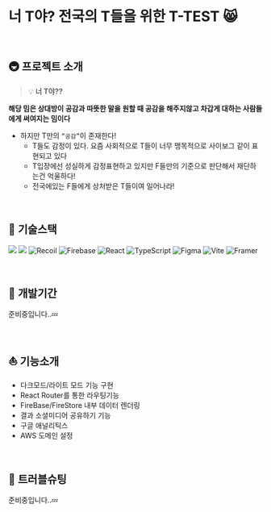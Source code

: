 # 너 T야? 전국의 T들을 위한 T-TEST 😸

<br />

## 🚇 프로젝트 소개

> 💡 **너 T야??**

**해당 밈은 상대방이 공감과 따뜻한 말을 원할 때 공감을 해주지않고 차갑게 대하는 사람들에게 써여지는 밈이다**

- 하지만 T만의 `“공감”`이 존재한다!
  - T들도 감정이 있다. 요즘 사회적으로 T들이 너무 맹목적으로 사이보그 같이 표현되고 있다
  - T입장에선 성실하게 감정표현하고 있지만 F들만의 기준으로 판단해서 재단하는건 억울하다!
  - 전국에있는 F들에게 상처받은 T들이여 일어나라!

<br />

## 🔨 기술스택

<img src="https://img.shields.io/badge/html5-E34F26?style=for-the-badge&logo=html5&logoColor=white"> <img src="https://img.shields.io/badge/tailwind-1572B6?style=for-the-badge&logo=tailwindcss&logoColor=white"> <img alt="Recoil" src ="https://img.shields.io/badge/Recoil-3578E5.svg?&style=for-the-badge&logo=Recoil&logoColor=white"/> <img alt="Firebase" src ="https://img.shields.io/badge/Firebase-FFCA28.svg?&style=for-the-badge&logo=Firebase&logoColor=white"/> <img alt="React" src ="https://img.shields.io/badge/React-61DAFB.svg?&style=for-the-badge&logo=React&logoColor=white"/> <img alt="TypeScript" src ="https://img.shields.io/badge/TypeScript-3178C6.svg?&style=for-the-badge&logo=TypeScript&logoColor=white"/> <img alt="Figma" src ="https://img.shields.io/badge/Figma-F24E1E.svg?&style=for-the-badge&logo=Figma&logoColor=white"/> <img alt="Vite" src ="https://img.shields.io/badge/Vite-646CFF.svg?&style=for-the-badge&logo=Vite&logoColor=white"/> <img alt="Framer" src ="https://img.shields.io/badge/Framer-0055FF.svg?&style=for-the-badge&logo=Framer&logoColor=white"/>

<br />

## 📆 개발기간

준비중입니다..💤

<br />

## ⛵ 기능소개

- 다크모드/라이트 모드 기능 구현
- React Router를 통한 라우팅기능
- FireBase/FireStore 내부 데이터 렌더링
- 결과 소셜미디어 공유하기 기능
- 구글 애널리틱스
- AWS 도메인 설정

<br />

## 👹 트러블슈팅

준비중입니다..💤
